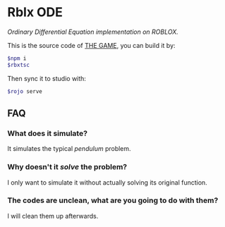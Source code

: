 # Rblx ODE

_Ordinary Differential Equation implementation on ROBLOX._

This is the source code of [THE GAME](https://www.roblox.com/games/6969342612), you can build it by:

```bash
$npm i
$rbxtsc
```

Then sync it to studio with:

```bash
$rojo serve
```

## FAQ

### What does it simulate?

It simulates the typical _pendulum_ problem.

### Why doesn't it _solve_ the problem?

I only want to simulate it without actually solving its original function.

### The codes are unclean, what are you going to do with them?

I will clean them up afterwards.
